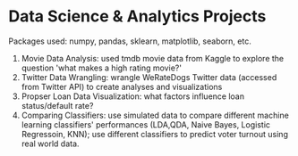 # Data Science & Analytics Projects
Packages used: numpy, pandas, sklearn, matplotlib, seaborn, etc.
1. Movie Data Analysis: used tmdb movie data from Kaggle to explore the question 'what makes a high rating movie?'
2. Twitter Data Wrangling: wrangle WeRateDogs Twitter data (accessed from Twitter API) to create analyses and visualizations
3. Propser Loan Data Visualization: what factors influence loan status/default rate?
4. Comparing Classifiers: use simulated data to compare different machine learning classifiers' performances (LDA,QDA, Naive Bayes, Logistic Regressoin, KNN); use different classifiers to predict voter turnout using real world data. 
